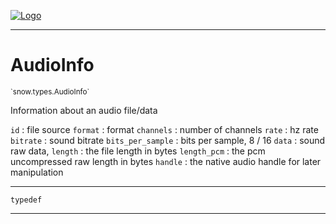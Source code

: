 
[![Logo](../../../images/logo.png)](../../../api/index.html)

---



<h1>AudioInfo</h1>
<small>`snow.types.AudioInfo`</small>

Information about an audio file/data

`id` : file source
`format` : format
`channels` : number of channels
`rate` : hz rate
`bitrate` : sound bitrate
`bits_per_sample` : bits per sample, 8 / 16
`data` : sound raw data,
`length` : the file length in bytes
`length_pcm` : the pcm uncompressed raw length in bytes
`handle` : the native audio handle for later manipulation

---

`typedef`

---

&nbsp;
&nbsp;

